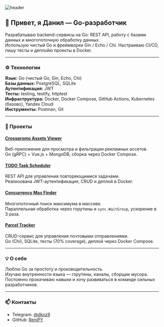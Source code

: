 ![header](https://raw.githubusercontent.com/username/username/main/assets/header.png)
## 🐹 Привет, я Данил — Go-разработчик

Разрабатываю backend-сервисы на Go: REST API, работу с базами данных и многопоточную обработку данных.  
Использую чистый Go и фреймворки Gin / Echo / Chi. Настраиваю CI/CD, пишу тесты и деплойю проекты в Docker.

---

### ⚙️ Технологии
**Язык:** Go (чистый Go, Gin, Echo, Chi)  
**Базы данных:** PostgreSQL, SQLite  
**Аутентификация:** JWT  
**Тесты:** testing, testify, httptest  
**Инфраструктура:** Docker, Docker Compose, GitHub Actions, Kubernetes (базово), Yandex Cloud  
**Инструменты:** Postman, Git

---

### 🚀 Проекты

#### [Crosspromo Assets Viewer](https://github.com/ReniPY/Crosspromo-Assets-Viewer)
Веб-приложение для просмотра и фильтрации рекламных ассетов.  
Go (gRPC) + Vue.js + MongoDB, сборка через Docker Compose.

#### [TODO Task Scheduler](https://github.com/ReniPY/TODO-Task-Scheduler)
REST API для управления повторяющимися задачами.  
Реализована JWT-аутентификация, CRUD и деплой в Docker.

#### [Concurrency Max Finder](https://github.com/ReniPY/Concurrency)
Многопоточный поиск максимума в массиве.  
Параллельная обработка через горутины и `sync.WaitGroup`, ускорение в 3 раза.

#### [Parcel Tracker](https://github.com/ReniPY/Parcel-Tracker)
CRUD-сервис для управления почтовыми отправлениями.  
Go (Chi), SQLite, тесты (70% coverage), деплой через Docker Compose.

---

### 💡 О себе
Люблю Go за простоту и производительность.  
Изучаю внутренности языка — горутины, каналы, сборщик мусора.  
Постоянно прокачиваю навыки и хочу развиваться в команде сильных разработчиков.

---

### 📫 Контакты
- Telegram: [@dkoz9](https://t.me/dkoz9)
- GitHub: [ReniPY](https://github.com/ReniPY)
